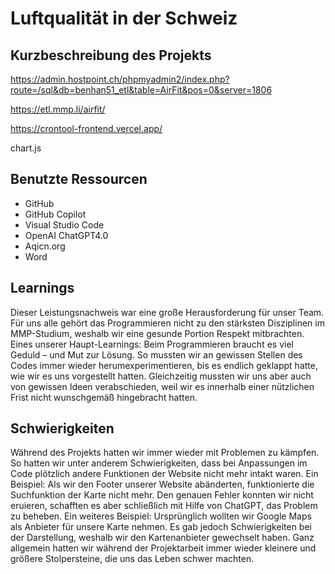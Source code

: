 # Luftqualität in der Schweiz

## Kurzbeschreibung des Projekts
https://admin.hostpoint.ch/phpmyadmin2/index.php?route=/sql&db=benhan51_etl&table=AirFit&pos=0&server=1806

https://etl.mmp.li/airfit/

https://crontool-frontend.vercel.app/

chart.js


## Benutzte Ressourcen
- GitHub
- GitHub Copilot
- Visual Studio Code
- OpenAI ChatGPT4.0
- Aqicn.org
- Word

## Learnings
Dieser Leistungsnachweis war eine große Herausforderung für unser Team. Für uns alle gehört das Programmieren nicht zu den stärksten Disziplinen im MMP-Studium, weshalb wir eine gesunde Portion Respekt mitbrachten. Eines unserer Haupt-Learnings: Beim Programmieren braucht es viel Geduld – und Mut zur Lösung. So mussten wir an gewissen Stellen des Codes immer wieder herumexperimentieren, bis es endlich geklappt hatte, wie wir es uns vorgestellt hatten. Gleichzeitig mussten wir uns aber auch von gewissen Ideen verabschieden, weil wir es innerhalb einer nützlichen Frist nicht wunschgemäß hingebracht hatten.

## Schwierigkeiten
Während des Projekts hatten wir immer wieder mit Problemen zu kämpfen. So hatten wir unter anderem Schwierigkeiten, dass bei Anpassungen im Code plötzlich andere Funktionen der Website nicht mehr intakt waren. Ein Beispiel: Als wir den Footer unserer Website abänderten, funktionierte die Suchfunktion der Karte nicht mehr. Den genauen Fehler konnten wir nicht eruieren, schafften es aber schließlich mit Hilfe von ChatGPT, das Problem zu beheben. Ein weiteres Beispiel: Ursprünglich wollten wir Google Maps als Anbieter für unsere Karte nehmen. Es gab jedoch Schwierigkeiten bei der Darstellung, weshalb wir den Kartenanbieter gewechselt haben. Ganz allgemein hatten wir während der Projektarbeit immer wieder kleinere und größere Stolpersteine, die uns das Leben schwer machten.
